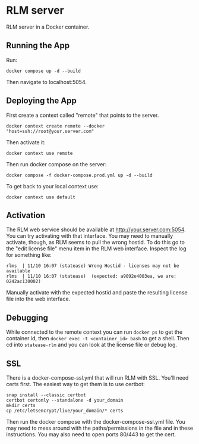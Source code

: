 # RLM server

RLM server in a Docker container.

## Running the App

Run:

    docker compose up -d --build

Then navigate to localhost:5054.

## Deploying the App

First create a context called "remote" that points to the server.

    docker context create remote --docker "host=ssh://root@your.server.com"

Then activate it:

    docker context use remote

Then run docker compose on the server:

    docker compose -f docker-compose.prod.yml up -d --build

To get back to your local context use:

    docker context use default

## Activation

The RLM web service should be available at http://your.server.com:5054. You can try
activating with that interface. You may need to manually activate, though,
as RLM seems to pull the wrong hostid. To do this go to the "edit license file" menu
item in the RLM web interface. Inspect the log for something like:

    rlms  | 11/10 16:07 (statease) Wrong Hostid - licenses may not be available
    rlms  | 11/10 16:07 (statease)  (expected: a9092e4003ea, we are: 0242ac130002)

Manually activate with the expected hostid and paste the resulting license file into
the web interface.

## Debugging

While connected to the remote context you can run `docker ps` to get the container id,
then `docker exec -t <container_id> bash` to get a shell. Then cd into `statease-rlm`
and you can look at the license file or debug log.


## SSL

There is a docker-compose-ssl.yml that will run RLM with SSL. You'll need certs
first. The easiest way to get them is to use certbot:

    snap install --classic certbot
    certbot certonly --standalone -d your_domain
    mkdir certs
    cp /etc/letsencrypt/live/your_domain/* certs

Then run the docker compose with the docker-compose-ssl.yml file. You may need
to mess around with the paths/permissions in the file and in these
instructions. You may also need to open ports 80/443 to get the cert.
